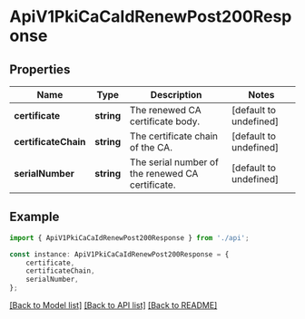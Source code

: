 # ApiV1PkiCaCaIdRenewPost200Response


## Properties

Name | Type | Description | Notes
------------ | ------------- | ------------- | -------------
**certificate** | **string** | The renewed CA certificate body. | [default to undefined]
**certificateChain** | **string** | The certificate chain of the CA. | [default to undefined]
**serialNumber** | **string** | The serial number of the renewed CA certificate. | [default to undefined]

## Example

```typescript
import { ApiV1PkiCaCaIdRenewPost200Response } from './api';

const instance: ApiV1PkiCaCaIdRenewPost200Response = {
    certificate,
    certificateChain,
    serialNumber,
};
```

[[Back to Model list]](../README.md#documentation-for-models) [[Back to API list]](../README.md#documentation-for-api-endpoints) [[Back to README]](../README.md)
